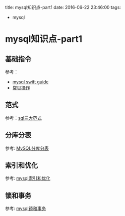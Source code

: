title: mysql知识点-part1
date: 2016-06-22 23:46:00
tags:
- mysql


# mysql知识点-part1

## 基础指令

参考：

* [mysql swift guide](mysql-swift-guide.md)
* [常见操作](mysql-common-cmd.md)

## 范式

参考：[sql三大范式](sql三大范式.md)

## 分库分表

参考: [MySQL分库分表](mysql分库分表.md)

## 索引和优化

参考: [mysql索引和优化](mysql索引和优化.md)

## 锁和事务

参考: [mysql锁和事务](mysql锁和事务.md)



